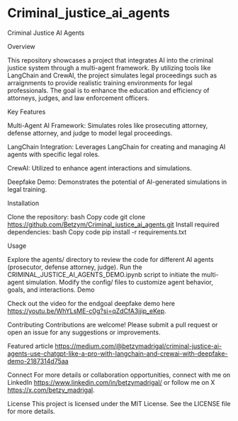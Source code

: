 # Criminal_justice_ai_agents
Criminal Justice AI Agents

Overview

This repository showcases a project that integrates AI into the criminal justice system through a multi-agent framework. By utilizing tools like LangChain and CrewAI, the project simulates legal proceedings such as arraignments to provide realistic training environments for legal professionals. The goal is to enhance the education and efficiency of attorneys, judges, and law enforcement officers.

Key Features


Multi-Agent AI Framework: Simulates roles like prosecuting attorney, defense attorney, and judge to model legal proceedings.

LangChain Integration: Leverages LangChain for creating and managing AI agents with specific legal roles.

CrewAI: Utilized to enhance agent interactions and simulations.

Deepfake Demo: Demonstrates the potential of AI-generated simulations in legal training.

Installation

Clone the repository:
bash
Copy code
git clone https://github.com/Betzym/Criminal_justice_ai_agents.git
Install required dependencies:
bash
Copy code
pip install -r requirements.txt

Usage

Explore the agents/ directory to review the code for different AI agents (prosecutor, defense attorney, judge).
Run the CRIMINAL_JUSTICE_AI_AGENTS_DEMO.ipynb script to initiate the multi-agent simulation.
Modify the config/ files to customize agent behavior, goals, and interactions.
Demo

Check out the video for the endgoal deepfake demo here https://youtu.be/WhYLsME-c0g?si=qZdCfA3jjip_eKep.

Contributing
Contributions are welcome! Please submit a pull request or open an issue for any suggestions or improvements.

Featured article
https://medium.com/@betzymadrigal/criminal-justice-ai-agents-use-chatgpt-like-a-pro-with-langchain-and-crewai-with-deepfake-demo-2187314d75aa

Connect
For more details or collaboration opportunities, connect with me on LinkedIn https://www.linkedin.com/in/betzymadrigal/ or follow me on X https://x.com/betzy_madrigal.

License
This project is licensed under the MIT License. See the LICENSE file for more details.

